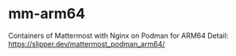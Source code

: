 # mm-arm64
 Containers of Mattermost with Nginx on Podman for ARM64
    Detail: https://slipper.dev/mattermost_podman_arm64/
